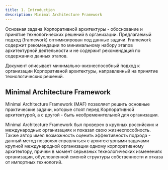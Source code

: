 ```yaml
---
title: 1. Introduction
description: Minimal Architecture Framework
---
```


Основная задача Корпоративной архитектуры - обоснование и принятие технологических решений в организации.
Предлагаемый подход (framework) оптимизирован под данные задачи. Framework содержит рекомендации по минимальному набору этапов архитектурной деятельности и не содержит рекомендаций по содержанию данных этапов.

Документ описывает минимально-жизнеспособный подход к организации Корпоративной архитектуры, направленный на принятие технологических решений.

## Minimal Architecture Framework 
Minimal Architecture Framework (MAF) позволяет решить основные практические задачи, которые стоят перед Корпоративной архитектурой, а с другой - быть необременительной для организации. 

Minimal Architecture Framework был проверен в крупных российских и международных организациях и показал свою жизнеспособность. Также автор имел возможность оценить эффективность подхода - данный метод позволял справляться с архитектурными задачами крупной международной организации одному корпоративному архитектору, причем в момент серьезных технологических изменениях организации, обусловленной сменой структуры собственности и отказа от импортных технологий.

